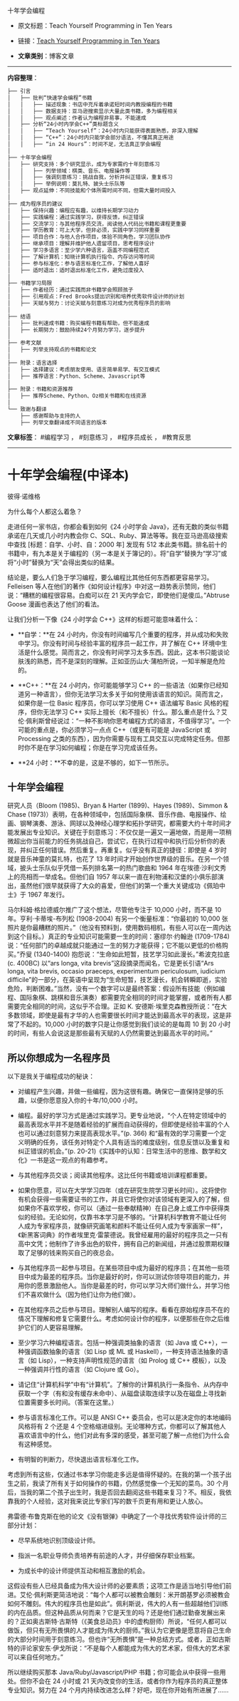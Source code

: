 十年学会编程
- 原文标题：Teach Yourself Programming in Ten Years
- 链接：[Teach Yourself Programming in Ten Years](http://www.norvig.com/21-days.html)

- **文章类别**：博客文章

---

**内容整理**：

```markdown
├── 引言
│   ├── 批判“快速学会编程”书籍
│   │   ├── 描述现象：书店中充斥着承诺短时间内教授编程的书籍
│   │   ├── 数据支持：亚马逊搜索显示大量此类书籍，多为编程相关
│   │   ├── 观点阐述：作者认为编程非易事，不能速成
│   ├── 分析“24小时内学会C++”类标题含义
│   │   ├── “Teach Yourself”：24小时内只能获得表面熟悉，非深入理解
│   │   ├── “C++”：24小时内只能学会部分语法，不懂其真正用途
│   │   ├── “in 24 Hours”：时间不足，无法真正学会编程
│   
├── 十年学会编程
│   ├── 研究支持：多个研究显示，成为专家需约十年刻意练习
│   │   ├── 列举领域：棋类、音乐、电报操作等
│   │   ├── 强调刻意练习：挑战自我，分析并纠正错误，重复练习
│   │   ├── 举例说明：莫扎特、披头士乐队等
│   ├── 观点延伸：不同技能和个体所需时间不同，但需大量时间投入
│   
├── 成为程序员的建议
│   ├── 保持兴趣：编程应有趣，以维持长期学习动力
│   ├── 实践编程：通过实践学习，获得反馈，纠正错误
│   ├── 交流学习：与其他程序员交流，阅读他人代码比书籍和课程更重要
│   ├── 学历教育：可上大学，但非必须，实践中学习同样重要
│   ├── 项目合作：与他人合作项目，体验不同角色，学习团队协作
│   ├── 继承项目：理解并维护他人遗留项目，思考程序设计
│   ├── 学习多语言：至少学六种语言，涵盖不同编程范式
│   ├── 了解计算机：知晓计算机执行指令、内存访问等时间
│   ├── 参与标准化：参与语言标准化工作，了解他人喜好
│   ├── 适时退出：适时退出标准化工作，避免过度投入
│   
├── 书籍学习局限
│   ├── 作者经历：通过实践而非书籍学会照顾孩子
│   ├── 引用观点：Fred Brooks提出识别和培养优秀软件设计师的计划
│   ├── 天赋与努力：讨论天赋与刻意练习对成为优秀程序员的影响
│   
├── 结语
│   ├── 批判速成书籍：购买编程书籍有帮助，但不能速成
│   ├── 长期努力：鼓励持续24个月努力学习，逐步提升
│   
├── 参考文献
│   ├── 列举支持观点的书籍和论文
│   
├── 附录：语言选择
│   ├── 选择建议：考虑朋友使用、语言简单易学、有交互模式
│   ├── 推荐语言：Python、Scheme、Javascript等
│   
├── 附录：书籍和资源推荐
│   ├── 推荐Scheme、Python、Oz相关书籍和在线资源
│   
└── 致谢与翻译
    ├── 感谢帮助与支持的人
    ├── 列举文章翻译成不同语言的版本
```

**文章标签**：
#编程学习 ， #刻意练习 ， #程序员成长 ， #教育反思

---

# 十年学会编程(中译本)

彼得·诺维格

为什么每个人都这么着急？

走进任何一家书店，你都会看到如何《24 小时学会 Java》，还有无数的类似书籍承诺在几天或几小时内教会你 C、SQL、Ruby、算法等等。我在亚马逊高级搜索中查找 [标题：自学、小时、自：2000 年] 发现有 512 本此类书籍。排名前十的书籍中，有九本是关于编程的（另一本是关于簿记的）。将“自学”替换为“学习”或将“小时”替换为“天”会得出类似的结果。

结论是，要么人们急于学习编程，要么编程比其他任何东西都更容易学习。Felleisen 等人在他们的著作《如何设计程序》中对这一趋势表示赞同，他们说：“糟糕的编程很容易。白痴可以在 21 天内学会它，即使他们是傻瓜。”Abtruse Goose 漫画也表达了他们的看法。

让我们分析一下像《24 小时学会 C++》这样的标题可能意味着什么：

*   **自学：**在 24 小时内，你没有时间编写几个重要的程序，并从成功和失败中学习。你没有时间与经验丰富的程序员一起工作，并了解在 C++ 环境中生活是什么感觉。简而言之，你没有时间学习太多东西。因此，这本书只能谈论肤浅的熟悉，而不是深刻的理解。正如亚历山大·蒲柏所说，一知半解是危险的。

*   **C++：**在 24 小时内，你可能能够学习 C++ 的一些语法（如果你已经知道另一种语言），但你无法学习太多关于如何使用该语言的知识。简而言之，如果你是一位 Basic 程序员，你可以学习使用 C++ 语法编写 Basic 风格的程序，但你无法学习 C++ 实际上擅长（和不擅长）什么。那么重点是什么？艾伦·佩利斯曾经说过：“一种不影响你思考编程方式的语言，不值得学习”。一个可能的重点是，你必须学习一点点 C++（或更有可能是 JavaScript 或 Processing 之类的东西），因为你需要与现有工具交互以完成特定任务。但那时你不是在学习如何编程；你是在学习完成该任务。

*   **24 小时：**不幸的是，这是不够的，如下一节所示。

## 十年学会编程

研究人员（Bloom (1985)、Bryan & Harter (1899)、Hayes (1989)、Simmon & Chase (1973)）表明，在各种领域中，包括国际象棋、音乐作曲、电报操作、绘画、钢琴演奏、游泳、网球以及神经心理学和拓扑学研究，都需要大约十年时间才能发展出专业知识。关键在于刻意练习：不仅仅是一遍又一遍地做，而是用一项稍微超出你当前能力的任务挑战自己，尝试它，在执行过程中和执行后分析你的表现，并纠正任何错误。然后重复。再重复。似乎没有真正的捷径：即使是 4 岁时就是音乐神童的莫扎特，也花了 13 年时间才开始创作世界级的音乐。在另一个领域，披头士乐队似乎凭借一系列排名第一的热门歌曲和 1964 年在埃德·沙利文秀上的亮相而一举成名。但他们自 1957 年以来一直在利物浦和汉堡的小俱乐部演出，虽然他们很早就获得了大众的喜爱，但他们的第一个重大关键成功《佩珀中士》于 1967 年发行。

马尔科姆·格拉德威尔推广了这个想法，尽管他专注于 10,000 小时，而不是 10 年。亨利·卡蒂埃-布列松 (1908-2004) 有另一个衡量标准：“你最初的 10,000 张照片是你最糟糕的照片。”（他没有预料到，使用数码相机，有些人可以在一周内达到这个目标。）真正的专业知识可能需要一生的时间：塞缪尔·约翰逊 (1709-1784) 说：“任何部门的卓越成就只能通过一生的努力才能获得；它不能以更低的价格购买。”乔叟 (1340-1400) 抱怨说：“生命如此短暂，技艺学习如此漫长。”希波克拉底 (c. 400BC) 以“ars longa, vita brevis”这段摘录而闻名，它是更长引语“Ars longa, vita brevis, occasio praeceps, experimentum periculosum, iudicium difficile”的一部分，在英语中呈现为“生命短暂，技艺漫长，机会转瞬即逝，实验危险，判断困难。”当然，没有一个数字可以是最终答案：假设所有技能（例如编程、国际象棋、跳棋和音乐演奏）都需要完全相同的时间才能掌握，或者所有人都需要完全相同的时间，这似乎不合理。正如 K. 安德斯·埃里克森教授所说：“在大多数领域，即使是最有才华的人也需要很长时间才能达到最高水平的表现，这是非常了不起的。10,000 小时的数字只是让你感觉到我们谈论的是每周 10 到 20 小时的时间，有些人会说这是那些最有天赋的人仍然需要达到最高水平的时间。”

## 所以你想成为一名程序员

以下是我关于编程成功的秘诀：

  - 对编程产生兴趣，并做一些编程，因为这很有趣。确保它一直保持足够的乐趣，以便你愿意投入你的十年/10,000 小时。

  - 编程。最好的学习方式是通过实践学习。更专业地说，“个人在特定领域中的最高表现水平并不是随着经验的扩展而自动获得的，但即使是经验丰富的个人也可以通过刻意努力来提高表现水平。”(p. 366) 和“最有效的学习需要一个定义明确的任务，该任务对特定个人具有适当的难度级别，信息反馈以及重复和纠正错误的机会。”(p. 20-21)《实践中的认知：日常生活中的思维、数学和文化》一书是这一观点的有趣参考。

  - 与其他程序员交谈；阅读其他程序。这比任何书籍或培训课程都重要。

  - 如果你愿意，可以在大学学习四年（或在研究生院学习更长时间）。这将使你有机会获得一些需要证书的工作，并且它将使你对该领域有更深入的了解，但如果你不喜欢学校，你可以（通过一些奉献精神）在自己身上或工作中获得类似的经验。无论如何，仅靠书本学习是不够的。“计算机科学教育不能让任何人成为专家程序员，就像研究画笔和颜料不能让任何人成为专家画家一样”，《新黑客词典》的作者埃里克·雷蒙德说。我曾经雇用的最好的程序员之一只有高中文凭；他制作了许多出色的软件，拥有自己的新闻组，并通过股票期权赚取了足够的钱来购买自己的夜总会。

  - 与其他程序员一起参与项目。在某些项目中成为最好的程序员；在其他一些项目中成为最差的程序员。当你是最好的时，你可以测试你领导项目的能力，并用你的愿景激励他人。当你是最差的时，你可以学习大师们做什么，并学习他们不喜欢做什么（因为他们让你为他们做）。

  - 在其他程序员之后参与项目。理解别人编写的程序。看看在原始程序员不在的情况下理解和修复它需要什么。考虑如何设计你的程序，以便那些在你之后维护它们的人更容易理解。

  - 至少学习六种编程语言。包括一种强调类抽象的语言（如 Java 或 C++），一种强调函数抽象的语言（如 Lisp 或 ML 或 Haskell），一种支持语法抽象的语言（如 Lisp），一种支持声明性规范的语言（如 Prolog 或 C++ 模板），以及一种强调并行性的语言（如 Clojure 或 Go）。

  - 请记住“计算机科学”中有“计算机”。了解你的计算机执行一条指令、从内存中获取一个字（有和没有缓存未命中）、从磁盘读取连续字以及在磁盘上寻找新位置需要多长时间。（答案在这里。）

  - 参与语言标准化工作。可以是 ANSI C++ 委员会，也可以是决定你的本地编码风格将有 2 个还是 4 个空格缩进级别。无论哪种方式，你都可以了解其他人喜欢语言中的什么，他们对此有多深的感受，甚至可能了解一点他们为什么会有这种感觉。

  - 有明智的判断力，尽快退出语言标准化工作。

考虑到所有这些，仅通过书本学习你能走多远是值得怀疑的。在我的第一个孩子出生之前，我读了所有关于如何操作的书籍，仍然感觉像一个无知的菜鸟。30 个月后，当我的第二个孩子出生时，我是否回去翻阅这些书籍来复习？不。相反，我依靠我的个人经验，这对我来说比专家们写的数千页更有用和更让人放心。

弗雷德·布鲁克斯在他的论文《没有银弹》中确定了一个寻找优秀软件设计师的三部分计划：

*   尽早系统地识别顶级设计师。

*   指派一名职业导师负责培养有前途的人才，并仔细保存职业档案。

*   为成长中的设计师提供互动和相互激励的机会。

这假设有些人已经具备成为伟大设计师的必要素质；这项工作是适当地引导他们前进。艾伦·佩利斯更简洁地说：“每个人都可以被教会雕刻：米开朗基罗必须被教会如何不雕刻。伟大的程序员也是如此”。佩利斯说，伟大的人有一些超越他们训练的内在品质。但这种品质从何而来？它是天生的吗？还是他们通过勤奋发展出来的？正如奥古斯特·古斯特（《美食总动员》中的虚构厨师）所说，“任何人都可以做饭，但只有无所畏惧的人才能成为伟大的厨师。”我认为它更像是愿意将自己生命的大部分时间用于刻意练习。但也许“无所畏惧”是一种总结方式。或者，正如古斯特的评论家安东·伊戈所说：“不是每个人都能成为伟大的艺术家，但伟大的艺术家可以来自任何地方。”

所以继续购买那本 Java/Ruby/Javascript/PHP 书籍；你可能会从中获得一些用处。但你不会在 24 小时或 21 天内改变你的生活，或者你作为程序员的真正整体专业知识。努力在 24 个月内持续改进怎么样？好吧，现在你开始有所进展了……
